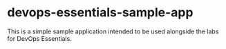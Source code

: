 # devops-essentials-sample-app

This is a simple sample application intended to be used alongside the labs for DevOps Essentials.

